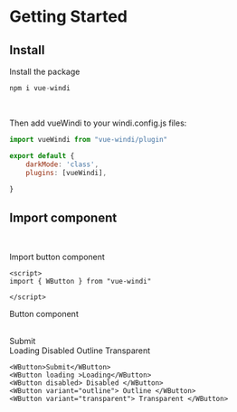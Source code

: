 <script setup>
import { WButton } from "vue-windi"
</script>

# Getting Started


## Install

Install the package
```js
npm i vue-windi
```

 <br />

Then add vueWindi to your windi.config.js files:

```js
import vueWindi from "vue-windi/plugin"

export default {
    darkMode: 'class',
    plugins: [vueWindi],
  
}
```

## Import component

 <br />

 Import button component

```vue
<script>
import { WButton } from "vue-windi"

</script>
```

Button component
 <br /> <br />

 <div class="flex gap-3">

<WButton>Submit</WButton>    
<WButton loading >Loading</WButton>
<WButton disabled> Disabled </WButton>
<WButton variant="outline"> Outline </WButton>
<WButton variant="transparent"> Transparent </WButton>
</div>


```vue
<WButton>Submit</WButton>    
<WButton loading >Loading</WButton>
<WButton disabled> Disabled </WButton>
<WButton variant="outline"> Outline </WButton>
<WButton variant="transparent"> Transparent </WButton>
```

